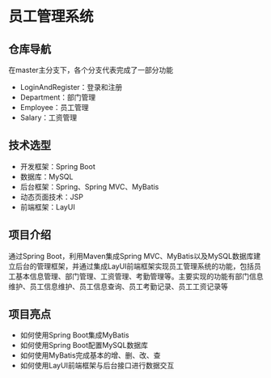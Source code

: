 # 员工管理系统

## 仓库导航
在master主分支下，各个分支代表完成了一部分功能

* LoginAndRegister：登录和注册
* Department：部门管理
* Employee：员工管理
* Salary：工资管理


## 技术选型
* 开发框架：Spring Boot
* 数据库：MySQL
* 后台框架：Spring、Spring MVC、MyBatis
* 动态页面技术：JSP
* 前端框架：LayUI

## 项目介绍
通过Spring Boot，利用Maven集成Spring MVC、MyBatis以及MySQL数据库建立后台的管理框架，并通过集成LayUI前端框架实现员工管理系统的功能，包括员工基本信息管理、部门管理、工资管理、考勤管理等。主要实现的功能有部门信息维护、员工信息维护、员工信息查询、员工考勤记录、员工工资记录等

## 项目亮点
* 如何使用Spring Boot集成MyBatis
* 如何使用Spring Boot配置MySQL数据库
* 如何使用MyBatis完成基本的增、删、改、查
* 如何使用LayUI前端框架与后台接口进行数据交互



